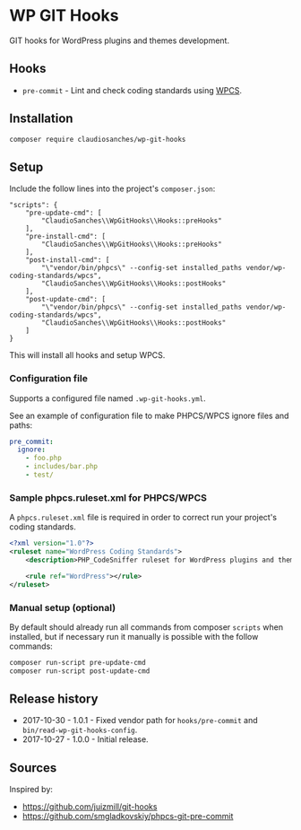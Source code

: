 # WP GIT Hooks

GIT hooks for WordPress plugins and themes development.

## Hooks

* `pre-commit` - Lint and check coding standards using [WPCS](https://packagist.org/packages/wp-coding-standards/wpcs).

## Installation

```bash
composer require claudiosanches/wp-git-hooks
```

## Setup

Include the follow lines into the project's `composer.json`:

```
"scripts": {
    "pre-update-cmd": [
        "ClaudioSanches\\WpGitHooks\\Hooks::preHooks"
    ],
    "pre-install-cmd": [
        "ClaudioSanches\\WpGitHooks\\Hooks::preHooks"
    ],
    "post-install-cmd": [
        "\"vendor/bin/phpcs\" --config-set installed_paths vendor/wp-coding-standards/wpcs",
        "ClaudioSanches\\WpGitHooks\\Hooks::postHooks"
    ],
    "post-update-cmd": [
        "\"vendor/bin/phpcs\" --config-set installed_paths vendor/wp-coding-standards/wpcs",
        "ClaudioSanches\\WpGitHooks\\Hooks::postHooks"
    ]
}
```

This will install all hooks and setup WPCS.

### Configuration file

Supports a configured file named `.wp-git-hooks.yml`.

See an example of configuration file to make PHPCS/WPCS ignore files and paths:

```yml
pre_commit:
  ignore:
    - foo.php
    - includes/bar.php
    - test/
```

### Sample phpcs.ruleset.xml for PHPCS/WPCS

A `phpcs.ruleset.xml` file is required in order to correct run your project's coding standards.

```xml
<?xml version="1.0"?>
<ruleset name="WordPress Coding Standards">
    <description>PHP_CodeSniffer ruleset for WordPress plugins and themes development.</description>

    <rule ref="WordPress"></rule>
</ruleset>
```

### Manual setup (optional)

By default should already run all commands from composer `scripts` when installed, but if necessary run it manually is possible with the follow commands:

```bash
composer run-script pre-update-cmd
composer run-script post-update-cmd
```

## Release history

- 2017-10-30 - 1.0.1 - Fixed vendor path for `hooks/pre-commit` and `bin/read-wp-git-hooks-config`.
- 2017-10-27 - 1.0.0 - Initial release.

## Sources

Inspired by:

- <https://github.com/juizmill/git-hooks>
- <https://github.com/smgladkovskiy/phpcs-git-pre-commit>
